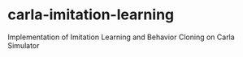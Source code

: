 # carla-imitation-learning
Implementation of Imitation Learning and Behavior Cloning on Carla Simulator
